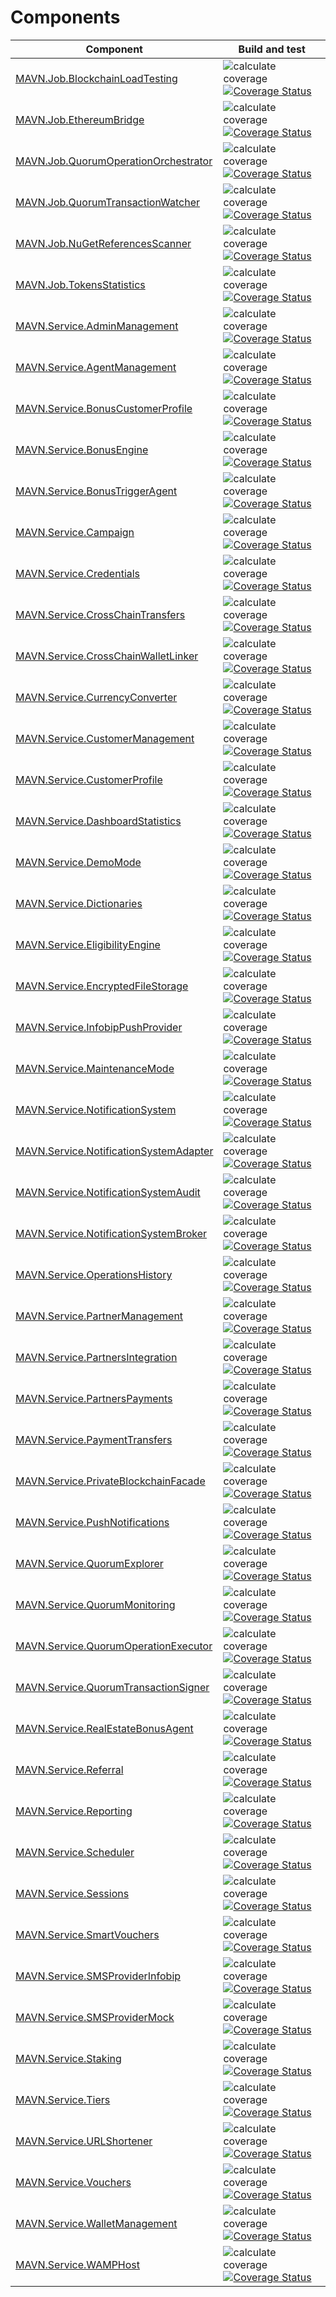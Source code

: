 # Components

Component | Build and test
--- | ---
[MAVN.Job.BlockchainLoadTesting](https://github.com/OpenMAVN/MAVN.Job.BlockchainLoadTesting) | ![calculate coverage](https://github.com/OpenMAVN/MAVN.Job.BlockchainLoadTesting/workflows/calculate%20coverage/badge.svg) [![Coverage Status](https://coveralls.io/repos/github/OpenMAVN/MAVN.Job.BlockchainLoadTesting/badge.svg?branch=master)](https://coveralls.io/github/OpenMAVN/MAVN.Job.BlockchainLoadTesting?branch=master)
[MAVN.Job.EthereumBridge](https://github.com/OpenMAVN/MAVN.Job.EthereumBridge) | ![calculate coverage](https://github.com/OpenMAVN/MAVN.Job.EthereumBridge/workflows/calculate%20coverage/badge.svg) [![Coverage Status](https://coveralls.io/repos/github/OpenMAVN/MAVN.Job.EthereumBridge/badge.svg?branch=master)](https://coveralls.io/github/OpenMAVN/MAVN.Job.EthereumBridge?branch=master)
[MAVN.Job.QuorumOperationOrchestrator](https://github.com/OpenMAVN/MAVN.Job.QuorumOperationOrchestrator) | ![calculate coverage](https://github.com/OpenMAVN/MAVN.Job.QuorumOperationOrchestrator/workflows/calculate%20coverage/badge.svg) [![Coverage Status](https://coveralls.io/repos/github/OpenMAVN/MAVN.Job.QuorumOperationOrchestrator/badge.svg?branch=master)](https://coveralls.io/github/OpenMAVN/MAVN.Job.QuorumOperationOrchestrator?branch=master)
[MAVN.Job.QuorumTransactionWatcher](https://github.com/OpenMAVN/MAVN.Job.QuorumTransactionWatcher) | ![calculate coverage](https://github.com/OpenMAVN/MAVN.Job.QuorumTransactionWatcher/workflows/calculate%20coverage/badge.svg) [![Coverage Status](https://coveralls.io/repos/github/OpenMAVN/MAVN.Job.QuorumTransactionWatcher/badge.svg?branch=master)](https://coveralls.io/github/OpenMAVN/MAVN.Job.QuorumTransactionWatcher?branch=master)
[MAVN.Job.NuGetReferencesScanner](https://github.com/OpenMAVN/MAVN.Job.NuGetReferencesScanner) | ![calculate coverage](https://github.com/OpenMAVN/MAVN.Job.NuGetReferencesScanner/workflows/calculate%20coverage/badge.svg) [![Coverage Status](https://coveralls.io/repos/github/OpenMAVN/MAVN.Job.NuGetReferencesScanner/badge.svg?branch=master)](https://coveralls.io/github/OpenMAVN/MAVN.Job.NuGetReferencesScanner?branch=master)
[MAVN.Job.TokensStatistics](https://github.com/OpenMAVN/MAVN.Job.TokensStatistics) | ![calculate coverage](https://github.com/OpenMAVN/MAVN.Job.TokensStatistics/workflows/calculate%20coverage/badge.svg) [![Coverage Status](https://coveralls.io/repos/github/OpenMAVN/MAVN.Job.TokensStatistics/badge.svg?branch=master)](https://coveralls.io/github/OpenMAVN/MAVN.Job.TokensStatistics?branch=master)
[MAVN.Service.AdminManagement](https://github.com/OpenMAVN/MAVN.Service.AdminManagement) | ![calculate coverage](https://github.com/OpenMAVN/MAVN.Service.AdminManagement/workflows/calculate%20coverage/badge.svg) [![Coverage Status](https://coveralls.io/repos/github/OpenMAVN/MAVN.Service.AdminManagement/badge.svg?branch=master)](https://coveralls.io/github/OpenMAVN/MAVN.Service.AdminManagement?branch=master)
[MAVN.Service.AgentManagement](https://github.com/OpenMAVN/MAVN.Service.AgentManagement) | ![calculate coverage](https://github.com/OpenMAVN/MAVN.Service.AgentManagement/workflows/calculate%20coverage/badge.svg) [![Coverage Status](https://coveralls.io/repos/github/OpenMAVN/MAVN.Service.AgentManagement/badge.svg?branch=master)](https://coveralls.io/github/OpenMAVN/MAVN.Service.AgentManagement?branch=master)
[MAVN.Service.BonusCustomerProfile](https://github.com/OpenMAVN/MAVN.Service.BonusCustomerProfile) | ![calculate coverage](https://github.com/OpenMAVN/MAVN.Service.BonusCustomerProfile/workflows/calculate%20coverage/badge.svg) [![Coverage Status](https://coveralls.io/repos/github/OpenMAVN/MAVN.Service.BonusCustomerProfile/badge.svg?branch=master)](https://coveralls.io/github/OpenMAVN/MAVN.Service.BonusCustomerProfile?branch=master)
[MAVN.Service.BonusEngine](https://github.com/OpenMAVN/MAVN.Service.BonusEngine) | ![calculate coverage](https://github.com/OpenMAVN/MAVN.Service.BonusEngine/workflows/calculate%20coverage/badge.svg) [![Coverage Status](https://coveralls.io/repos/github/OpenMAVN/MAVN.Service.BonusEngine/badge.svg?branch=master)](https://coveralls.io/github/OpenMAVN/MAVN.Service.BonusEngine?branch=master)
[MAVN.Service.BonusTriggerAgent](https://github.com/OpenMAVN/MAVN.Service.BonusTriggerAgent) | ![calculate coverage](https://github.com/OpenMAVN/MAVN.Service.BonusTriggerAgent/workflows/calculate%20coverage/badge.svg) [![Coverage Status](https://coveralls.io/repos/github/OpenMAVN/MAVN.Service.BonusTriggerAgent/badge.svg?branch=master)](https://coveralls.io/github/OpenMAVN/MAVN.Service.BonusTriggerAgent?branch=master)
[MAVN.Service.Campaign](https://github.com/OpenMAVN/MAVN.Service.Campaign) | ![calculate coverage](https://github.com/OpenMAVN/MAVN.Service.Campaign/workflows/calculate%20coverage/badge.svg) [![Coverage Status](https://coveralls.io/repos/github/OpenMAVN/MAVN.Service.Campaign/badge.svg?branch=master)](https://coveralls.io/github/OpenMAVN/MAVN.Service.Campaign?branch=master)
[MAVN.Service.Credentials](https://github.com/OpenMAVN/MAVN.Service.Credentials) | ![calculate coverage](https://github.com/OpenMAVN/MAVN.Service.Credentials/workflows/calculate%20coverage/badge.svg) [![Coverage Status](https://coveralls.io/repos/github/OpenMAVN/MAVN.Service.Credentials/badge.svg?branch=master)](https://coveralls.io/github/OpenMAVN/MAVN.Service.Credentials?branch=master)
[MAVN.Service.CrossChainTransfers](https://github.com/OpenMAVN/MAVN.Service.CrossChainTransfers) | ![calculate coverage](https://github.com/OpenMAVN/MAVN.Service.CrossChainTransfers/workflows/calculate%20coverage/badge.svg) [![Coverage Status](https://coveralls.io/repos/github/OpenMAVN/MAVN.Service.CrossChainTransfers/badge.svg?branch=master)](https://coveralls.io/github/OpenMAVN/MAVN.Service.CrossChainTransfers?branch=master)
[MAVN.Service.CrossChainWalletLinker](https://github.com/OpenMAVN/MAVN.Service.CrossChainWalletLinker) | ![calculate coverage](https://github.com/OpenMAVN/MAVN.Service.CrossChainWalletLinker/workflows/calculate%20coverage/badge.svg) [![Coverage Status](https://coveralls.io/repos/github/OpenMAVN/MAVN.Service.CrossChainWalletLinker/badge.svg?branch=master)](https://coveralls.io/github/OpenMAVN/MAVN.Service.CrossChainWalletLinker?branch=master)
[MAVN.Service.CurrencyConverter](https://github.com/OpenMAVN/MAVN.Service.CurrencyConverter) | ![calculate coverage](https://github.com/OpenMAVN/MAVN.Service.CurrencyConverter/workflows/calculate%20coverage/badge.svg) [![Coverage Status](https://coveralls.io/repos/github/OpenMAVN/MAVN.Service.CurrencyConverter/badge.svg?branch=master)](https://coveralls.io/github/OpenMAVN/MAVN.Service.CurrencyConverter?branch=master)
[MAVN.Service.CustomerManagement](https://github.com/OpenMAVN/MAVN.Service.CustomerManagement) | ![calculate coverage](https://github.com/OpenMAVN/MAVN.Service.CustomerManagement/workflows/calculate%20coverage/badge.svg) [![Coverage Status](https://coveralls.io/repos/github/OpenMAVN/MAVN.Service.CustomerManagement/badge.svg?branch=master)](https://coveralls.io/github/OpenMAVN/MAVN.Service.CustomerManagement?branch=master)
[MAVN.Service.CustomerProfile](https://github.com/OpenMAVN/MAVN.Service.CustomerProfile) | ![calculate coverage](https://github.com/OpenMAVN/MAVN.Service.CustomerProfile/workflows/calculate%20coverage/badge.svg) [![Coverage Status](https://coveralls.io/repos/github/OpenMAVN/MAVN.Service.CustomerProfile/badge.svg?branch=master)](https://coveralls.io/github/OpenMAVN/MAVN.Service.CustomerProfile?branch=master)
[MAVN.Service.DashboardStatistics](https://github.com/OpenMAVN/MAVN.Service.DashboardStatistics) | ![calculate coverage](https://github.com/OpenMAVN/MAVN.Service.DashboardStatistics/workflows/calculate%20coverage/badge.svg) [![Coverage Status](https://coveralls.io/repos/github/OpenMAVN/MAVN.Service.DashboardStatistics/badge.svg?branch=master)](https://coveralls.io/github/OpenMAVN/MAVN.Service.DashboardStatistics?branch=master)
[MAVN.Service.DemoMode](https://github.com/OpenMAVN/MAVN.Service.DemoMode) | ![calculate coverage](https://github.com/OpenMAVN/MAVN.Service.DemoMode/workflows/calculate%20coverage/badge.svg) [![Coverage Status](https://coveralls.io/repos/github/OpenMAVN/MAVN.Service.DemoMode/badge.svg?branch=master)](https://coveralls.io/github/OpenMAVN/MAVN.Service.DemoMode?branch=master)
[MAVN.Service.Dictionaries](https://github.com/OpenMAVN/MAVN.Service.Dictionaries) | ![calculate coverage](https://github.com/OpenMAVN/MAVN.Service.Dictionaries/workflows/calculate%20coverage/badge.svg) [![Coverage Status](https://coveralls.io/repos/github/OpenMAVN/MAVN.Service.Dictionaries/badge.svg?branch=master)](https://coveralls.io/github/OpenMAVN/MAVN.Service.Dictionaries?branch=master)
[MAVN.Service.EligibilityEngine](https://github.com/OpenMAVN/MAVN.Service.EligibilityEngine) | ![calculate coverage](https://github.com/OpenMAVN/MAVN.Service.EligibilityEngine/workflows/calculate%20coverage/badge.svg) [![Coverage Status](https://coveralls.io/repos/github/OpenMAVN/MAVN.Service.EligibilityEngine/badge.svg?branch=master)](https://coveralls.io/github/OpenMAVN/MAVN.Service.EligibilityEngine?branch=master)
[MAVN.Service.EncryptedFileStorage](https://github.com/OpenMAVN/MAVN.Service.EncryptedFileStorage) | ![calculate coverage](https://github.com/OpenMAVN/MAVN.Service.EncryptedFileStorage/workflows/calculate%20coverage/badge.svg) [![Coverage Status](https://coveralls.io/repos/github/OpenMAVN/MAVN.Service.EncryptedFileStorage/badge.svg?branch=master)](https://coveralls.io/github/OpenMAVN/MAVN.Service.EncryptedFileStorage?branch=master)
[MAVN.Service.InfobipPushProvider](https://github.com/OpenMAVN/MAVN.Service.InfobipPushProvider) | ![calculate coverage](https://github.com/OpenMAVN/MAVN.Service.InfobipPushProvider/workflows/calculate%20coverage/badge.svg) [![Coverage Status](https://coveralls.io/repos/github/OpenMAVN/MAVN.Service.InfobipPushProvider/badge.svg?branch=master)](https://coveralls.io/github/OpenMAVN/MAVN.Service.InfobipPushProvider?branch=master)
[MAVN.Service.MaintenanceMode](https://github.com/OpenMAVN/MAVN.Service.MaintenanceMode) | ![calculate coverage](https://github.com/OpenMAVN/MAVN.Service.MaintenanceMode/workflows/calculate%20coverage/badge.svg) [![Coverage Status](https://coveralls.io/repos/github/OpenMAVN/MAVN.Service.MaintenanceMode/badge.svg?branch=master)](https://coveralls.io/github/OpenMAVN/MAVN.Service.MaintenanceMode?branch=master)
[MAVN.Service.NotificationSystem](https://github.com/OpenMAVN/MAVN.Service.NotificationSystem) | ![calculate coverage](https://github.com/OpenMAVN/MAVN.Service.NotificationSystem/workflows/calculate%20coverage/badge.svg) [![Coverage Status](https://coveralls.io/repos/github/OpenMAVN/MAVN.Service.NotificationSystem/badge.svg?branch=master)](https://coveralls.io/github/OpenMAVN/MAVN.Service.NotificationSystem?branch=master)
[MAVN.Service.NotificationSystemAdapter](https://github.com/OpenMAVN/MAVN.Service.NotificationSystemAdapter) | ![calculate coverage](https://github.com/OpenMAVN/MAVN.Service.NotificationSystemAdapter/workflows/calculate%20coverage/badge.svg) [![Coverage Status](https://coveralls.io/repos/github/OpenMAVN/MAVN.Service.NotificationSystemAdapter/badge.svg?branch=master)](https://coveralls.io/github/OpenMAVN/MAVN.Service.NotificationSystemAdapter?branch=master)
[MAVN.Service.NotificationSystemAudit](https://github.com/OpenMAVN/MAVN.Service.NotificationSystemAudit) | ![calculate coverage](https://github.com/OpenMAVN/MAVN.Service.NotificationSystemAudit/workflows/calculate%20coverage/badge.svg) [![Coverage Status](https://coveralls.io/repos/github/OpenMAVN/MAVN.Service.NotificationSystemAudit/badge.svg?branch=master)](https://coveralls.io/github/OpenMAVN/MAVN.Service.NotificationSystemAudit?branch=master)
[MAVN.Service.NotificationSystemBroker](https://github.com/OpenMAVN/MAVN.Service.NotificationSystemBroker) | ![calculate coverage](https://github.com/OpenMAVN/MAVN.Service.NotificationSystemBroker/workflows/calculate%20coverage/badge.svg) [![Coverage Status](https://coveralls.io/repos/github/OpenMAVN/MAVN.Service.NotificationSystemBroker/badge.svg?branch=master)](https://coveralls.io/github/OpenMAVN/MAVN.Service.NotificationSystemBroker?branch=master)
[MAVN.Service.OperationsHistory](https://github.com/OpenMAVN/MAVN.Service.OperationsHistory) | ![calculate coverage](https://github.com/OpenMAVN/MAVN.Service.OperationsHistory/workflows/calculate%20coverage/badge.svg) [![Coverage Status](https://coveralls.io/repos/github/OpenMAVN/MAVN.Service.OperationsHistory/badge.svg?branch=master)](https://coveralls.io/github/OpenMAVN/MAVN.Service.OperationsHistory?branch=master)
[MAVN.Service.PartnerManagement](https://github.com/OpenMAVN/MAVN.Service.PartnerManagement) | ![calculate coverage](https://github.com/OpenMAVN/MAVN.Service.PartnerManagement/workflows/calculate%20coverage/badge.svg) [![Coverage Status](https://coveralls.io/repos/github/OpenMAVN/MAVN.Service.PartnerManagement/badge.svg?branch=master)](https://coveralls.io/github/OpenMAVN/MAVN.Service.PartnerManagement?branch=master)
[MAVN.Service.PartnersIntegration](https://github.com/OpenMAVN/MAVN.Service.PartnersIntegration) | ![calculate coverage](https://github.com/OpenMAVN/MAVN.Service.PartnersIntegration/workflows/calculate%20coverage/badge.svg) [![Coverage Status](https://coveralls.io/repos/github/OpenMAVN/MAVN.Service.PartnersIntegration/badge.svg?branch=master)](https://coveralls.io/github/OpenMAVN/MAVN.Service.PartnersIntegration?branch=master)
[MAVN.Service.PartnersPayments](https://github.com/OpenMAVN/MAVN.Service.PartnersPayments) | ![calculate coverage](https://github.com/OpenMAVN/MAVN.Service.PartnersPayments/workflows/calculate%20coverage/badge.svg) [![Coverage Status](https://coveralls.io/repos/github/OpenMAVN/MAVN.Service.PartnersPayments/badge.svg?branch=master)](https://coveralls.io/github/OpenMAVN/MAVN.Service.PartnersPayments?branch=master)
[MAVN.Service.PaymentTransfers](https://github.com/OpenMAVN/MAVN.Service.PaymentTransfers) | ![calculate coverage](https://github.com/OpenMAVN/MAVN.Service.PaymentTransfers/workflows/calculate%20coverage/badge.svg) [![Coverage Status](https://coveralls.io/repos/github/OpenMAVN/MAVN.Service.PaymentTransfers/badge.svg?branch=master)](https://coveralls.io/github/OpenMAVN/MAVN.Service.PaymentTransfers?branch=master)
[MAVN.Service.PrivateBlockchainFacade](https://github.com/OpenMAVN/MAVN.Service.PrivateBlockchainFacade) | ![calculate coverage](https://github.com/OpenMAVN/MAVN.Service.PrivateBlockchainFacade/workflows/calculate%20coverage/badge.svg) [![Coverage Status](https://coveralls.io/repos/github/OpenMAVN/MAVN.Service.PrivateBlockchainFacade/badge.svg?branch=master)](https://coveralls.io/github/OpenMAVN/MAVN.Service.PrivateBlockchainFacade?branch=master)
[MAVN.Service.PushNotifications](https://github.com/OpenMAVN/MAVN.Service.PushNotifications) | ![calculate coverage](https://github.com/OpenMAVN/MAVN.Service.PushNotifications/workflows/calculate%20coverage/badge.svg) [![Coverage Status](https://coveralls.io/repos/github/OpenMAVN/MAVN.Service.PushNotifications/badge.svg?branch=master)](https://coveralls.io/github/OpenMAVN/MAVN.Service.PushNotifications?branch=master)
[MAVN.Service.QuorumExplorer](https://github.com/OpenMAVN/MAVN.Service.QuorumExplorer) | ![calculate coverage](https://github.com/OpenMAVN/MAVN.Service.QuorumExplorer/workflows/calculate%20coverage/badge.svg) [![Coverage Status](https://coveralls.io/repos/github/OpenMAVN/MAVN.Service.QuorumExplorer/badge.svg?branch=master)](https://coveralls.io/github/OpenMAVN/MAVN.Service.QuorumExplorer?branch=master)
[MAVN.Service.QuorumMonitoring](https://github.com/OpenMAVN/MAVN.Service.QuorumMonitoring) | ![calculate coverage](https://github.com/OpenMAVN/MAVN.Service.QuorumMonitoring/workflows/calculate%20coverage/badge.svg) [![Coverage Status](https://coveralls.io/repos/github/OpenMAVN/MAVN.Service.QuorumMonitoring/badge.svg?branch=master)](https://coveralls.io/github/OpenMAVN/MAVN.Service.QuorumMonitoring?branch=master)
[MAVN.Service.QuorumOperationExecutor](https://github.com/OpenMAVN/MAVN.Service.QuorumOperationExecutor) | ![calculate coverage](https://github.com/OpenMAVN/MAVN.Service.QuorumOperationExecutor/workflows/calculate%20coverage/badge.svg) [![Coverage Status](https://coveralls.io/repos/github/OpenMAVN/MAVN.Service.QuorumOperationExecutor/badge.svg?branch=master)](https://coveralls.io/github/OpenMAVN/MAVN.Service.QuorumOperationExecutor?branch=master)
[MAVN.Service.QuorumTransactionSigner](https://github.com/OpenMAVN/MAVN.Service.QuorumTransactionSigner) | ![calculate coverage](https://github.com/OpenMAVN/MAVN.Service.QuorumTransactionSigner/workflows/calculate%20coverage/badge.svg) [![Coverage Status](https://coveralls.io/repos/github/OpenMAVN/MAVN.Service.QuorumTransactionSigner/badge.svg?branch=master)](https://coveralls.io/github/OpenMAVN/MAVN.Service.QuorumTransactionSigner?branch=master)
[MAVN.Service.RealEstateBonusAgent](https://github.com/OpenMAVN/MAVN.Service.RealEstateBonusAgent) | ![calculate coverage](https://github.com/OpenMAVN/MAVN.Service.RealEstateBonusAgent/workflows/calculate%20coverage/badge.svg) [![Coverage Status](https://coveralls.io/repos/github/OpenMAVN/MAVN.Service.RealEstateBonusAgent/badge.svg?branch=master)](https://coveralls.io/github/OpenMAVN/MAVN.Service.RealEstateBonusAgent?branch=master)
[MAVN.Service.Referral](https://github.com/OpenMAVN/MAVN.Service.Referral) | ![calculate coverage](https://github.com/OpenMAVN/MAVN.Service.Referral/workflows/calculate%20coverage/badge.svg) [![Coverage Status](https://coveralls.io/repos/github/OpenMAVN/MAVN.Service.Referral/badge.svg?branch=master)](https://coveralls.io/github/OpenMAVN/MAVN.Service.Referral?branch=master)
[MAVN.Service.Reporting](https://github.com/OpenMAVN/MAVN.Service.Reporting) | ![calculate coverage](https://github.com/OpenMAVN/MAVN.Service.Reporting/workflows/calculate%20coverage/badge.svg) [![Coverage Status](https://coveralls.io/repos/github/OpenMAVN/MAVN.Service.Reporting/badge.svg?branch=master)](https://coveralls.io/github/OpenMAVN/MAVN.Service.Reporting?branch=master)
[MAVN.Service.Scheduler](https://github.com/OpenMAVN/MAVN.Service.Scheduler) | ![calculate coverage](https://github.com/OpenMAVN/MAVN.Service.Scheduler/workflows/calculate%20coverage/badge.svg) [![Coverage Status](https://coveralls.io/repos/github/OpenMAVN/MAVN.Service.Scheduler/badge.svg?branch=master)](https://coveralls.io/github/OpenMAVN/MAVN.Service.Scheduler?branch=master)
[MAVN.Service.Sessions](https://github.com/OpenMAVN/MAVN.Service.Sessions) | ![calculate coverage](https://github.com/OpenMAVN/MAVN.Service.Sessions/workflows/calculate%20coverage/badge.svg) [![Coverage Status](https://coveralls.io/repos/github/OpenMAVN/MAVN.Service.Sessions/badge.svg?branch=master)](https://coveralls.io/github/OpenMAVN/MAVN.Service.Sessions?branch=master)
[MAVN.Service.SmartVouchers](https://github.com/OpenMAVN/MAVN.Service.SmartVouchers) | ![calculate coverage](https://github.com/OpenMAVN/MAVN.Service.SmartVouchers/workflows/calculate%20coverage/badge.svg) [![Coverage Status](https://coveralls.io/repos/github/OpenMAVN/MAVN.Service.SmartVouchers/badge.svg?branch=master)](https://coveralls.io/github/OpenMAVN/MAVN.Service.SmartVouchers?branch=master)
[MAVN.Service.SMSProviderInfobip](https://github.com/OpenMAVN/MAVN.Service.SMSProviderInfobip) | ![calculate coverage](https://github.com/OpenMAVN/MAVN.Service.SMSProviderInfobip/workflows/calculate%20coverage/badge.svg) [![Coverage Status](https://coveralls.io/repos/github/OpenMAVN/MAVN.Service.SMSProviderInfobip/badge.svg?branch=master)](https://coveralls.io/github/OpenMAVN/MAVN.Service.SMSProviderInfobip?branch=master)
[MAVN.Service.SMSProviderMock](https://github.com/OpenMAVN/MAVN.Service.SMSProviderMock) | ![calculate coverage](https://github.com/OpenMAVN/MAVN.Service.SMSProviderMock/workflows/calculate%20coverage/badge.svg) [![Coverage Status](https://coveralls.io/repos/github/OpenMAVN/MAVN.Service.SMSProviderMock/badge.svg?branch=master)](https://coveralls.io/github/OpenMAVN/MAVN.Service.SMSProviderMock?branch=master)
[MAVN.Service.Staking](https://github.com/OpenMAVN/MAVN.Service.Staking) | ![calculate coverage](https://github.com/OpenMAVN/MAVN.Service.Staking/workflows/calculate%20coverage/badge.svg) [![Coverage Status](https://coveralls.io/repos/github/OpenMAVN/MAVN.Service.Staking/badge.svg?branch=master)](https://coveralls.io/github/OpenMAVN/MAVN.Service.Staking?branch=master)
[MAVN.Service.Tiers](https://github.com/OpenMAVN/MAVN.Service.Tiers) | ![calculate coverage](https://github.com/OpenMAVN/MAVN.Service.Tiers/workflows/calculate%20coverage/badge.svg) [![Coverage Status](https://coveralls.io/repos/github/OpenMAVN/MAVN.Service.Tiers/badge.svg?branch=master)](https://coveralls.io/github/OpenMAVN/MAVN.Service.Tiers?branch=master)
[MAVN.Service.URLShortener](https://github.com/OpenMAVN/MAVN.Service.URLShortener) | ![calculate coverage](https://github.com/OpenMAVN/MAVN.Service.URLShortener/workflows/calculate%20coverage/badge.svg) [![Coverage Status](https://coveralls.io/repos/github/OpenMAVN/MAVN.Service.URLShortener/badge.svg?branch=master)](https://coveralls.io/github/OpenMAVN/MAVN.Service.URLShortener?branch=master)
[MAVN.Service.Vouchers](https://github.com/OpenMAVN/MAVN.Service.Vouchers) | ![calculate coverage](https://github.com/OpenMAVN/MAVN.Service.Vouchers/workflows/calculate%20coverage/badge.svg) [![Coverage Status](https://coveralls.io/repos/github/OpenMAVN/MAVN.Service.Vouchers/badge.svg?branch=master)](https://coveralls.io/github/OpenMAVN/MAVN.Service.Vouchers?branch=master)
[MAVN.Service.WalletManagement](https://github.com/OpenMAVN/MAVN.Service.WalletManagement) | ![calculate coverage](https://github.com/OpenMAVN/MAVN.Service.WalletManagement/workflows/calculate%20coverage/badge.svg) [![Coverage Status](https://coveralls.io/repos/github/OpenMAVN/MAVN.Service.WalletManagement/badge.svg?branch=master)](https://coveralls.io/github/OpenMAVN/MAVN.Service.WalletManagement?branch=master)
[MAVN.Service.WAMPHost](https://github.com/OpenMAVN/MAVN.Service.WAMPHost) | ![calculate coverage](https://github.com/OpenMAVN/MAVN.Service.WAMPHost/workflows/calculate%20coverage/badge.svg) [![Coverage Status](https://coveralls.io/repos/github/OpenMAVN/MAVN.Service.WAMPHost/badge.svg?branch=master)](https://coveralls.io/github/OpenMAVN/MAVN.Service.WAMPHost?branch=master)
